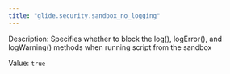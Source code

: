```yaml
---
title: "glide.security.sandbox_no_logging"
---
```


Description: Specifies whether to block the log(), logError(), and logWarning() methods when running script from the sandbox

Value: `true`